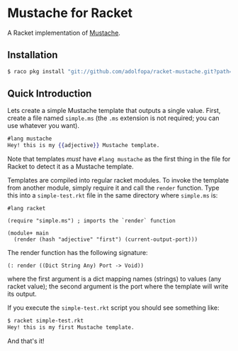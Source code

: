 # Mustache for Racket

A Racket implementation of [Mustache](http://mustache.github.io).

## Installation

```sh
$ raco pkg install "git://github.com/adolfopa/racket-mustache.git?path=mustache"
```

## Quick Introduction

Lets create a simple Mustache template that outputs a single value.  First, create
a file named `simple.ms` (the `.ms` extension is not required; you can use whatever
you want).

```mustache
#lang mustache
Hey! this is my {{adjective}} Mustache template.
```

Note that templates *must* have `#lang mustache` as the first thing in the file for
Racket to detect it as a Mustache template.

Templates are compiled into regular racket modules.  To invoke the template from another
module, simply require it and call the `render` function.  Type this into a `simple-test.rkt`
file in the same directory where `simple.ms` is:

```racket
#lang racket

(require "simple.ms") ; imports the `render` function

(module+ main
  (render (hash "adjective" "first") (current-output-port)))
```

The render function has the following signature:
```racket
(: render ((Dict String Any) Port -> Void))
```
where the first argument is a dict mapping names (strings) to values (any racket value);
the second argument is the port where the template will write its output.

If you execute the `simple-test.rkt` script you should see something like:
```sh
$ racket simple-test.rkt
Hey! this is my first Mustache template.
```

And that's it!
